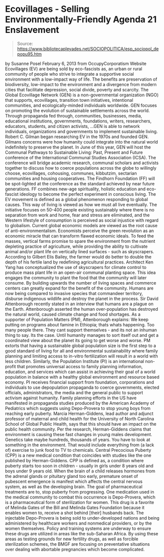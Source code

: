 # Ecovillages - Selling Environmentally-Friendly Agenda 21 Enslavement

> Source: https://www.bibliotecapleyades.net/SOCIOPOLITICA/esp_sociopol_depopu95.htm

by Susanne Posel
February 6, 2013
from
OccupyCorporatism Website
Ecovillages (EV) are being sold by eco-fascists
as,
an urban or rural community of people who
strive to integrate a supportive social environment with a low-impact
way of life.
The benefits are preservation of biodiversity,
low-impact to the environment and a divergence from modern cities that
facilitate depression, social divide, poverty and scarcity.
The Global
Ecovillage Network (GEN) is a non-governmental organization (NGO) that
supports,
ecovillages, transition town initiatives,
intentional communities, and ecologically-minded individuals worldwide.
GEN focuses on promoting the evolution of sustainable settlements
across the world.
Through propaganda fed through,
communities,
businesses, media, educational institutions, governments, foundations,
writers, researchers, educators, students, and citizen activists,
...GEN is
able to network individuals, organizations and governments to implement
sustainable living.
Robert C. Gilman began researching
EV in the 1970s and founded GEN. Gilmans concerns were how humanity could
integrate into the natural world indefinitely to preserve the planet.
In June of this year, GEN will
host the Communal Pathways to Sustainable Living: Past, Present and
Future conference of the International Communal Studies Association (ICSA).
The conference will bridge academic research,
communal scholars and activists together to discuss how to coerce
populations across the globe to willingly choose,
ecovillages, cohousing, communes,
kibbutzim, sectarian communities and housing cooperatives.
The Findhorn
Foundation (FF) will be spot-lighted at the conference as the standard
achieved by near future generations. FF combines new-age spirituality,
holistic education and eco-fascist ideology to become the perfect experiment
in conscious living.
The EV movement is
defined as a
global phenomenon responding to global causes. This way of living is
viewed as how we must all live eventually.
The initiative focuses on 50-400 people existing
sustainably where there is no separation from work and home, fear and stress
are eliminated, and the Western lifestyle of consumption is perceived as
social injustice with regard to globalism.
Current global economic models are viewed as the
root cause of anti-environmentalism. Economists perceive the green
revolution as an economic miracle that can transform flawed economic ideals.
To feed the masses, vertical farms promise to
spare the environment from the nutrient depleting practice of agriculture,
while providing the ability to cultivate animal and/or plant life on
vertically lined surfaces - such as skyscrapers.
According to Gilbert Elis Bailey, the farmer
would do better to double the depth of his fertile land by redefining
agricultural practices.
Architect Ken Yang has conceptualized the use of
skyscrapers for climate control to produce mass plant life in an open-air
communal planting space. This idea engages the community to plant the food
that the community will later consume.
By building upwards the number of living
spaces and commerce centers can greatly expand for the benefit of the
community.
Humans are now being
compared to invasive species that commandeer territory, disburse
indigenous wildlife and destroy the planet in the process.
Sir David Attenborough recently stated in an
interview that humans are a plague on the Earth. Attenborough asserted the human over-population
has destroyed the natural world, caused climate change and food shortages.
As a supporter of Population
Matters (PM), Attenborough explains:
We keep putting on programs about famine in
Ethiopia; thats whats happening. Too many people there. They cant
support themselves - and its not an inhuman thing to say. Its the
case.
Until humanity manages to sort itself out and get a coordinated
view about the planet its going to get worse and worse.
PM extorts that having a sustainable global
population size is the first step to a good standard of living for all and
environmental sustainability where family planning and limiting access to
in-vitro fertilization will result in a world with less children.
Similarly, the
Population Institute (PI)
is an international non-profit that promotes universal access to family
planning information, education, and services which can assist in achieving
their goal of a world population in balance with a healthy global
environment and resource based economy.
PI receives financial support from foundation,
corporations and individuals to use depopulation propaganda to coerce
governments, elected officials, administrators, the media and the general
public to support activism against humanity.
Family planning efforts in the US have
manifested in
propaganda
studies produced by the American Academy of Pediatrics which suggests
using
Depo-Provera to stop young boys from reaching early puberty.
Marcia Herman-Giddens, lead author and adjunct
professor of maternal and child health for the University of North Carolina
School of Global Public Health,
says that this should have an impact on the public health community.
Per the research, Herman-Giddens claims that
environment is causing these fast changes in young males development.
Genetics take maybe hundreds, thousands of
years. You have to look at something in the environment. That would
include everything from (a lack of) exercise to junk food to TV to
chemicals.
Central Precocious Puberty (CPP) is
a new medical condition that coincides with studies like the one published
by Herman-Giddens.
CPP is defined as,
a condition where puberty starts too soon
in children - usually in girls under 8 years old and boys under 9 years
old.
When the brain of a child releases hormones from
the adrenal glands or pituitary gland too early, premature onset of
pubescent emergence is manifest which affects the central nervous system, as
well as the developing brain.
The goal of pharmaceutical treatments are to,
stop puberty from progressing.
One
medication used in the medical community to combat this occurrence is
Depo-Provera, which is a pharmaceutical form of sterilization for women.
This drug is a favorite of Melinda Gates of the
Bill and Melinda Gates
Foundation because it enables
women to,
receive a shot behind [their]
husbands back.
The injectable Depo-Provera is being
sold to under-developed nations and being administered by healthcare
workers and nonmedical providers, or by the women themselves. Policy and
training systems are underway to ensure these drugs are utilized in areas
like the sub-Saharan Africa.
By using these areas as testing grounds for new
fertility drugs, as well as forcible sterilization schemes, the BMGF are
focusing on preventative situations over dealing with abortable pregnancies
which become complicated.
